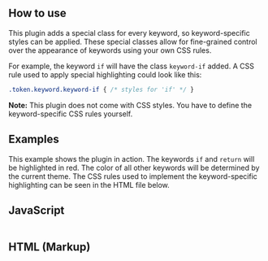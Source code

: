 <style>
	/*
	 * Custom keyword styles
	 */
	.token.keyword.keyword-return, .token.keyword.keyword-if {
		/* Set the color to a nice red. */
		color: #f92672;
	}
</style>

<section class="language-none">

# How to use

This plugin adds a special class for every keyword, so keyword-specific styles can be applied. These special classes allow for fine-grained control over the appearance of keywords using your own CSS rules.

For example, the keyword `if` will have the class `keyword-if` added. A CSS rule used to apply special highlighting could look like this:

```css
.token.keyword.keyword-if { /* styles for 'if' */ }
```

**Note:** This plugin does not come with CSS styles. You have to define the keyword-specific CSS rules yourself.

</section>

<section class="language-none">

# Examples

This example shows the plugin in action. The keywords `if` and `return` will be highlighted in red. The color of all other keywords will be determined by the current theme. The CSS rules used to implement the keyword-specific highlighting can be seen in the HTML file below.

## JavaScript

<pre data-src="./prism-highlight-keywords.js"></pre>

## HTML (Markup)

<pre data-src="./index.html"></pre>

</section>
